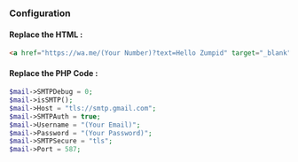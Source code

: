 ### Configuration
#### Replace the HTML :
```html
<a href="https://wa.me/(Your Number)?text=Hello Zumpid" target="_blank"></a>
```
#### Replace the PHP Code :
```php
$mail->SMTPDebug = 0;
$mail->isSMTP();
$mail->Host = "tls://smtp.gmail.com";
$mail->SMTPAuth = true;
$mail->Username = "(Your Email)";
$mail->Password = "(Your Password)";
$mail->SMTPSecure = "tls";
$mail->Port = 587;
```
